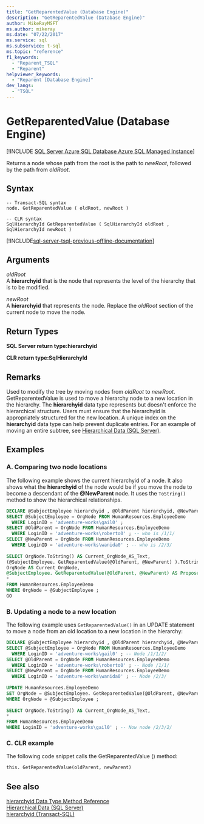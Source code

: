 ```yaml
---
title: "GetReparentedValue (Database Engine)"
description: "GetReparentedValue (Database Engine)"
author: MikeRayMSFT
ms.author: mikeray
ms.date: "07/22/2017"
ms.service: sql
ms.subservice: t-sql
ms.topic: "reference"
f1_keywords:
  - "Reparent_TSQL"
  - "Reparent"
helpviewer_keywords:
  - "Reparent [Database Engine]"
dev_langs:
  - "TSQL"
---
```

# GetReparentedValue (Database Engine)
[!INCLUDE [SQL Server Azure SQL Database Azure SQL Managed Instance](../../includes/applies-to-version/sql-asdb-asdbmi.md)]

Returns a node whose path from the root is the path to _newRoot_, followed by the path from _oldRoot_.
  
## Syntax  
  
```syntaxsql
-- Transact-SQL syntax  
node. GetReparentedValue ( oldRoot, newRoot )  
```  
  
```syntaxsql
-- CLR syntax  
SqlHierarchyId GetReparentedValue ( SqlHierarchyId oldRoot , SqlHierarchyId newRoot )  
```  
  
[!INCLUDE[sql-server-tsql-previous-offline-documentation](../../includes/sql-server-tsql-previous-offline-documentation.md)]

## Arguments
_oldRoot_  
A **hierarchyid** that is the node that represents the level of the hierarchy that is to be modified.
  
_newRoot_  
A **hierarchyid** that represents the node. Replace the _oldRoot_ section of the current node to move the node.
  
## Return Types  
**SQL Server return type:hierarchyid**
  
**CLR return type:SqlHierarchyId**
  
## Remarks  
Used to modify the tree by moving nodes from _oldRoot_ to _newRoot_. GetReparentedValue is used to move a hierarchy node to a new location in the hierarchy. The **hierarchyid** data type represents but doesn't enforce the hierarchical structure. Users must ensure that the hierarchyid is appropriately structured for the new location. A unique index on the **hierarchyid** data type can help prevent duplicate entries. For an example of moving an entire subtree, see [Hierarchical Data &#40;SQL Server&#41;](../../relational-databases/hierarchical-data-sql-server.md).
  
## Examples  
  
### A. Comparing two node locations  
The following example shows the current hierarchyid of a node. It also shows what the **hierarchyid** of the node would be if you move the node to become a descendant of the **\@NewParent** node. It uses the `ToString()` method to show the hierarchical relationships.
  
```sql
DECLARE @SubjectEmployee hierarchyid , @OldParent hierarchyid, @NewParent hierarchyid  
SELECT @SubjectEmployee = OrgNode FROM HumanResources.EmployeeDemo  
  WHERE LoginID = 'adventure-works\gail0' ;  
SELECT @OldParent = OrgNode FROM HumanResources.EmployeeDemo  
  WHERE LoginID = 'adventure-works\roberto0' ; -- who is /1/1/  
SELECT @NewParent = OrgNode FROM HumanResources.EmployeeDemo  
  WHERE LoginID = 'adventure-works\wanida0' ; -- who is /2/3/  
  
SELECT OrgNode.ToString() AS Current_OrgNode_AS_Text,   
(@SubjectEmployee. GetReparentedValue(@OldParent, @NewParent) ).ToString() AS Proposed_OrgNode_AS_Text,  
OrgNode AS Current_OrgNode,  
@SubjectEmployee. GetReparentedValue(@OldParent, @NewParent) AS Proposed_OrgNode,  
*  
FROM HumanResources.EmployeeDemo  
WHERE OrgNode = @SubjectEmployee ;  
GO  
```  
  
### B. Updating a node to a new location  
The following example uses `GetReparentedValue()` in an UPDATE statement to move a node from an old location to a new location in the hierarchy:
  
```sql
DECLARE @SubjectEmployee hierarchyid , @OldParent hierarchyid, @NewParent hierarchyid  
SELECT @SubjectEmployee = OrgNode FROM HumanResources.EmployeeDemo  
  WHERE LoginID = 'adventure-works\gail0' ; -- Node /1/1/2/  
SELECT @OldParent = OrgNode FROM HumanResources.EmployeeDemo  
  WHERE LoginID = 'adventure-works\roberto0' ; -- Node /1/1/  
SELECT @NewParent = OrgNode FROM HumanResources.EmployeeDemo  
  WHERE LoginID = 'adventure-works\wanida0' ; -- Node /2/3/  
  
UPDATE HumanResources.EmployeeDemo  
SET OrgNode = @SubjectEmployee. GetReparentedValue(@OldParent, @NewParent)   
WHERE OrgNode = @SubjectEmployee ;  
  
SELECT OrgNode.ToString() AS Current_OrgNode_AS_Text,   
*  
FROM HumanResources.EmployeeDemo  
WHERE LoginID = 'adventure-works\gail0' ; -- Now node /2/3/2/  
```  
  
### C. CLR example  
The following code snippet calls the GetReparentedValue () method:
  
```sql
this. GetReparentedValue(oldParent, newParent)  
```  
  
## See also
[hierarchyid Data Type Method Reference](./hierarchyid-data-type-method-reference.md)  
[Hierarchical Data &#40;SQL Server&#41;](../../relational-databases/hierarchical-data-sql-server.md)  
[hierarchyid &#40;Transact-SQL&#41;](../../t-sql/data-types/hierarchyid-data-type-method-reference.md)
  
